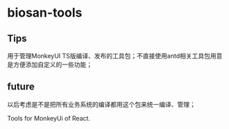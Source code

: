 # biosan-tools

## Tips
用于管理MonkeyUI TS版编译、发布的工具包；不直接使用antd相关工具包用意是方便添加自定义的一些功能；

## future
以后考虑是不是把所有业务系统的编译都用这个包来统一编译、管理；

Tools for MonkeyUi of React.


